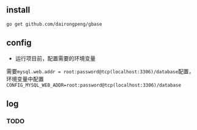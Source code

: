## install

```go get github.com/dairongpeng/gbase```

## config

- 运行项目前，配置需要的环境变量

需要`mysql.web.addr = root:password@tcp(localhost:3306)/database`配置，环境变量中配置`CONFIG_MYSQL_WEB_ADDR=root:password@tcp(localhost:3306)/database`

## log

### TODO
